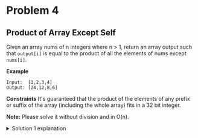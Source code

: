 # Problem 4
## Product of Array Except Self

Given an array nums of n integers where n > 1,  return an array output such that `output[i]` is equal to the product of all the elements of nums except `nums[i]`.

**Example**
```
Input:  [1,2,3,4]
Output: [24,12,8,6]
```

**Constraints** It's guaranteed that the product of the elements of any prefix or suffix of the array (including the whole array) fits in a 32 bit integer.

**Note:** Please solve it without division and in O(n).

<details>
    <summary>Solution 1 explanation</summary>

It's much easier to build an intuition for solving this problem without division once you visualize how the different products except self look like for each of the elements. So, let's take a look at an example array and the different products.

Looking at the figure about we can figure another way of computing those different product values.

Instead of dividing the product of all the numbers in the array by the number at a given index to get the corresponding product, we can make use of the product of all the numbers to the left and all the numbers to the right of the index. Multiplying these two individual products would give us the desired result as well.

For every given index, ii, we will make use of the product of all the numbers to the left of it and multiply it by the product of all the numbers to the right. This will give us the product of all the numbers except the one at the given index ii. Let's look at a formal algorithm describing this idea more concretely.

```
public int[] productExceptSelf(int[] nums) {

    // The length of the input array
    int length = nums.length;

    // The left and right arrays as described in the algorithm
    int[] L = new int[length];
    int[] R = new int[length];

    // Final answer array to be returned
    int[] answer = new int[length];

    // L[i] contains the product of all the elements to the left
    // Note: for the element at index '0', there are no elements to the left,
    // so L[0] would be 1
    L[0] = 1;
    for (int i = 1; i < length; i++) {

        // L[i - 1] already contains the product of elements to the left of 'i - 1'
        // Simply multiplying it with nums[i - 1] would give the product of all
        // elements to the left of index 'i'
        L[i] = nums[i - 1] * L[i - 1];
    }

    // R[i] contains the product of all the elements to the right
    // Note: for the element at index 'length - 1', there are no elements to the right,
    // so the R[length - 1] would be 1
    R[length - 1] = 1;
    for (int i = length - 2; i >= 0; i--) {

        // R[i + 1] already contains the product of elements to the right of 'i + 1'
        // Simply multiplying it with nums[i + 1] would give the product of all
        // elements to the right of index 'i'
        R[i] = nums[i + 1] * R[i + 1];
    }

    // Constructing the answer array
    for (int i = 0; i < length; i++) {
        // For the first element, R[i] would be product except self
        // For the last element of the array, product except self would be L[i]
        // Else, multiple product of all elements to the left and to the right
        answer[i] = L[i] * R[i];
    }

    return answer;
}
```
</details>